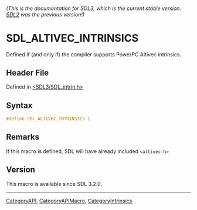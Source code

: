 ###### (This is the documentation for SDL3, which is the current stable version. [SDL2](https://wiki.libsdl.org/SDL2/) was the previous version!)
# SDL_ALTIVEC_INTRINSICS

Defined if (and only if) the compiler supports PowerPC Altivec intrinsics.

## Header File

Defined in [<SDL3/SDL_intrin.h>](https://github.com/libsdl-org/SDL/blob/main/include/SDL3/SDL_intrin.h)

## Syntax

```c
#define SDL_ALTIVEC_INTRINSICS 1
```

## Remarks

If this macro is defined, SDL will have already included `<altivec.h>`

## Version

This macro is available since SDL 3.2.0.

----
[CategoryAPI](CategoryAPI), [CategoryAPIMacro](CategoryAPIMacro), [CategoryIntrinsics](CategoryIntrinsics)


